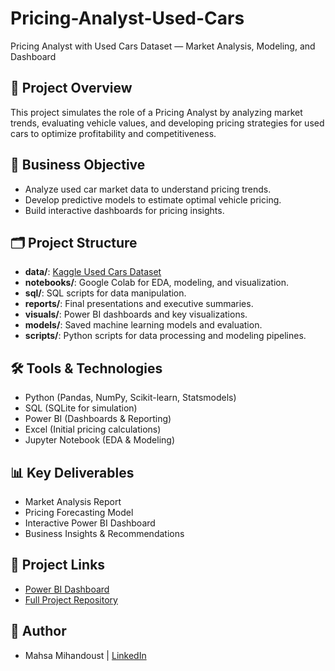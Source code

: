 # Pricing-Analyst-Used-Cars
Pricing Analyst with Used Cars Dataset — Market Analysis, Modeling, and Dashboard


## 📝 Project Overview
This project simulates the role of a Pricing Analyst by analyzing market trends, evaluating vehicle values, and developing pricing strategies for used cars to optimize profitability and competitiveness.

## 🎯 Business Objective
- Analyze used car market data to understand pricing trends.
- Develop predictive models to estimate optimal vehicle pricing.
- Build interactive dashboards for pricing insights.

## 🗂️ Project Structure
- **data/**: [Kaggle Used Cars Dataset](https://www.kaggle.com/datasets/austinreese/craigslist-carstrucks-data/data)
- **notebooks/**: Google Colab for EDA, modeling, and visualization.
- **sql/**: SQL scripts for data manipulation.
- **reports/**: Final presentations and executive summaries.
- **visuals/**: Power BI dashboards and key visualizations.
- **models/**: Saved machine learning models and evaluation.
- **scripts/**: Python scripts for data processing and modeling pipelines.

## 🛠️ Tools & Technologies
- Python (Pandas, NumPy, Scikit-learn, Statsmodels)
- SQL (SQLite for simulation)
- Power BI (Dashboards & Reporting)
- Excel (Initial pricing calculations)
- Jupyter Notebook (EDA & Modeling)

## 📊 Key Deliverables
- Market Analysis Report
- Pricing Forecasting Model
- Interactive Power BI Dashboard
- Business Insights & Recommendations

## 📎 Project Links
- [Power BI Dashboard](#link)
- [Full Project Repository](#this-repo)

## 👤 Author
- Mahsa Mihandoust | [LinkedIn](https://www.linkedin.com/in/your-profile)


